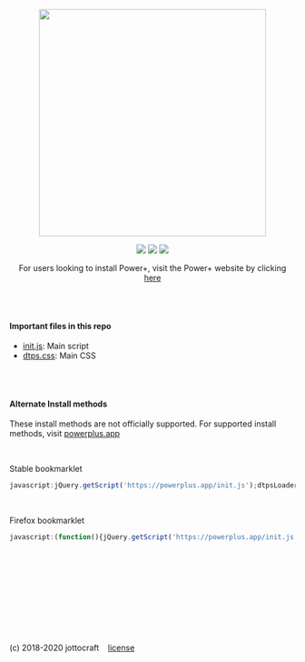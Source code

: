 <p align="center">
  <img width="400" src="https://i.imgur.com/ob93PJf.png" />
</p>

<p align="center">
  <img src="https://img.shields.io/github/release/jottocraft/dtps.svg" />
  <img src="https://img.shields.io/website/https/powerplus.app.svg?label=server%20status" />
  <img src="https://img.shields.io/chrome-web-store/stars/pakgdifknldaiglefmpkkgfjndemfapo.svg" />
</p>

<p align="center">
For users looking to install Power+, visit the Power+ website by clicking <a href="https://powerplus.app/?install=true">here</a>
</p>

<br /><br />

#### Important files in this repo
- [init.js](https://github.com/jottocraft/dtps/blob/master/init.js): Main script
- [dtps.css](https://github.com/jottocraft/dtps/blob/master/dtps.css): Main CSS

<br /><br />

#### Alternate Install methods
These install methods are not officially supported. For supported install methods, visit [powerplus.app](https://powerplus.app)

<br />

Stable bookmarklet

```javascript
javascript:jQuery.getScript('https://powerplus.app/init.js');dtpsLoader=2;
```

<br />

Firefox bookmarklet

```javascript
javascript:(function(){jQuery.getScript('https://powerplus.app/init.js');dtpsLoader=2;})();
```

<br /><br />

<br /><br /><br /><br /><br /><br />

(c) 2018-2020 jottocraft &nbsp;&nbsp; [license](https://github.com/jottocraft/dtps/blob/master/LICENSE)
